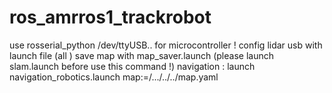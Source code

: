 # ros_amrros1_trackrobot

use rosserial_python /dev/ttyUSB.. for microcontroller !
config lidar usb with launch file (all )
save map with map_saver.launch (please launch slam.launch before use this command !)
navigation : launch navigation_robotics.launch map:=/.../../../map.yaml 
